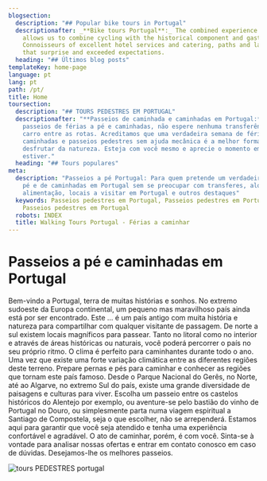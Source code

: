 ```yaml
---
blogsection:
  description: "## Popular bike tours in Portugal"
  descriptionafter: _**Bike tours Portugal**:_ The combined experience of our team
    allows us to combine cycling with the historical component and gastronomy.
    Connoisseurs of excellent hotel services and catering, paths and landscapes
    that surprise and exceeded expectations.
  heading: "## Últimos blog posts"
templateKey: home-page
language: pt
lang: pt
path: /pt/
title: Home
toursection:
  description: "## TOURS PEDESTRES EM PORTUGAL"
  descriptionafter: "**Passeios de caminhada e caminhadas em Portugal:** Em nossos
    passeios de férias a pé e caminhadas, não espere nenhuma transferência de
    carro entre as rotas. Acreditamos que uma verdadeira semana de férias de
    caminhadas e passeios pedestres sem ajuda mecânica é a melhor forma de
    desfrutar da natureza. Esteja com você mesmo e aprecie o momento em que
    estiver."
  heading: "## Tours populares"
meta:
  description: "Passeios a pé Portugal: Para quem pretende um verdadeiro passeio a
    pé e de caminhadas em Portugal sem se preocupar com transferes, alojamento,
    alimentação, locais a visitar em Portugal e outros destaques"
  keywords: Passeios pedestres em Portugal, Passeios pedestres em Portugal,
    Passeios pedestres em Portugal
  robots: INDEX
  title: Walking Tours Portugal - Férias a caminhar
---
```

# Passeios a pé e caminhadas em Portugal

Bem-vindo a Portugal, terra de muitas histórias e sonhos. No extremo sudoeste da Europa continental, um pequeno mas maravilhoso país ainda está por ser encontrado. Este ... é um país antigo com muita história e natureza para compartilhar com qualquer visitante de passagem. De norte a sul existem locais magníficos para passear. Tanto no litoral como no interior e através de áreas históricas ou naturais, você poderá percorrer o país no seu próprio ritmo. O clima é perfeito para caminhantes durante todo o ano. Uma vez que existe uma forte variação climática entre as diferentes regiões deste terreno. Prepare pernas e pés para caminhar e conhecer as regiões que tornam este país famoso. Desde o Parque Nacional do Gerês, no Norte, até ao Algarve, no extremo Sul do país, existe uma grande diversidade de paisagens e culturas para viver. Escolha um passeio entre os castelos históricos do Alentejo por exemplo, ou aventure-se pelo bastião do vinho de Portugal no Douro, ou simplesmente parta numa viagem espiritual a Santiago de Compostela, seja o que escolher, não se arrependerá. Estamos aqui para garantir que você seja atendido e tenha uma experiência confortável e agradável. O ato de caminhar, porém, é com você. Sinta-se à vontade para analisar nossas ofertas e entrar em contato conosco em caso de dúvidas. Desejamos-lhe os melhores passeios.

![tours PEDESTRES portugal](/img/top-walking-hiking-portugal.jpg "tours PEDESTRES portugal")